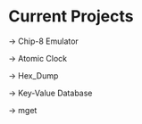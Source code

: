 # Current Projects

-> Chip-8 Emulator

-> Atomic Clock

-> Hex_Dump

-> Key-Value Database

-> mget
